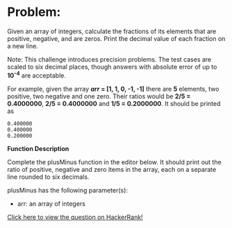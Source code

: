 # Problem:

Given an array of integers, calculate the fractions of its elements that are positive, negative, and are zeros. Print the decimal value of each fraction on a new line.

Note: This challenge introduces precision problems. The test cases are scaled to six decimal places, though answers with absolute error of up to **10<sup>-4</sup>** are acceptable.

For example, given the array **_arr_ = [1, 1, 0, -1, -1]** there are **5** elements, two positive, two negative and one zero. Their ratios would be **2/5 = 0.4000000**, **2/5 = 0.4000000** and **1/5 = 0.2000000**. It should be printed as 
```
0.400000
0.400000
0.200000
```
**Function Description**

Complete the plusMinus function in the editor below. It should print out the ratio of positive, negative and zero items in the array, each on a separate line rounded to six decimals.

plusMinus has the following parameter(s):

* arr: an array of integers

<a href="https://www.hackerrank.com/challenges/plus-minus/problem" target="_blank">Click here to view the question on HackerRank!</a>